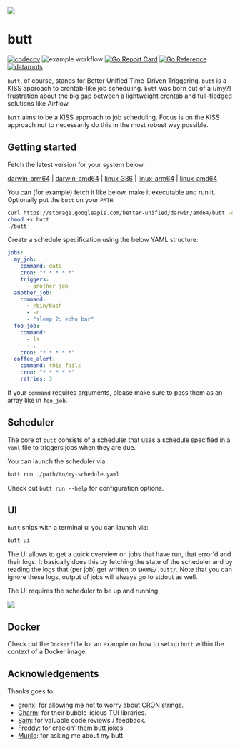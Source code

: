 ![](https://dataroots.io/butt.png)

# butt

[![codecov](https://codecov.io/gh/datarootsio/butt/branch/main/graph/badge.svg?token=011KCCGPE6)](https://codecov.io/gh/datarootsio/butt) ![example workflow](https://github.com/datarootsio/butt/actions/workflows/ci.yml/badge.svg) [![Go Report Card](https://goreportcard.com/badge/github.com/datarootsio/butt)](https://goreportcard.com/report/github.com/datarootsio/butt) [![Go Reference](https://pkg.go.dev/badge/github.com/datarootsio/butt.svg)](https://pkg.go.dev/github.com/datarootsio/butt) [![dataroots](https://dataroots.io/maintained.svg)](https://dataroots.io/)


`butt`, of course, stands for Better Unified Time-Driven Triggering. `butt` is a KISS approach to crontab-like job scheduling. `butt` was born out of a (/my?) frustration about the big gap between a lightweight crontab and full-fledged solutions like Airflow.

`butt` aims to be a KISS approach to job scheduling. Focus is on the KISS approach not to necessarily do this in the most robust way possible.


## Getting started

Fetch the latest version for your system below.

[darwin-arm64](https://storage.googleapis.com/better-unified/darwin/arm64/butt) |
[darwin-amd64](https://storage.googleapis.com/better-unified/darwin/amd64/butt) |
[linux-386](https://storage.googleapis.com/better-unified/linux/386/butt) |
[linux-arm64](https://storage.googleapis.com/better-unified/linux/arm64/butt) |
[linux-amd64](https://storage.googleapis.com/better-unified/linux/amd64/butt)

You can (for example) fetch it like below, make it executable and run it. Optionally put the `butt` on your `PATH`.

```sh
curl https://storage.googleapis.com/better-unified/darwin/amd64/butt -o butt
chmod +x butt
./butt
```

Create a schedule specification using the below YAML structure:

```yaml
jobs:
  my_job:
    command: date
    cron: "* * * * *"
    triggers:
      - another_job
  another_job:
    command:
      - /bin/bash
      - -c
      - "sleep 2; echo bar"
  foo_job:
    command:
      - ls
      - .
    cron: "* * * * *"
  coffee_alert:
    command: this fails
    cron: "* * * * *"
    retries: 3
```

If your `command` requires arguments, please make sure to pass them as an array like in `foo_job`.

## Scheduler

The core of `butt` consists of a scheduler that uses a schedule specified in a `yaml` file to triggers jobs when they are due.

You can launch the scheduler via: 

```sh
butt run ./path/to/my-schedule.yaml
```

Check out `butt run --help` for configuration options.

## UI

`butt` ships with a terminal ui you can launch via:

```sh
butt ui
```

The UI allows to get a quick overview on jobs that have run, that error'd and their logs. It basically does this by fetching the state of the scheduler and by reading the logs that (per job) get written to `$HOME/.butt/`. Note that you can ignore these logs, output of jobs will always go to stdout as well.

The UI requires the scheduler to be up and running.

![](https://storage.googleapis.com/better-unified/ui-screenshot.png)


## Docker

Check out the `Dockerfile` for an example on how to set up `butt` within the context of a Docker image.

## Acknowledgements

Thanks goes to:
- [gronx](https://github.com/adhocore/gronx): for allowing me not to worry about CRON strings.
- [Charm](https://www.charm.sh/): for their bubble-icious TUI libraries.
- [Sam](https://github.com/sdebruyn): for valuable code reviews / feedback.
- [Freddy](https://github.com/frederikdesmedt): for crackin' them butt jokes
- [Murilo](https://github.com/murilo-cunha): for asking me about my butt